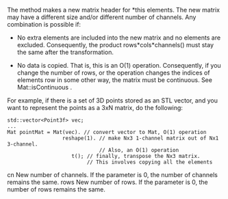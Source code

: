 The method makes a new matrix header for \*this elements. The new matrix
may have a different size and/or different number of channels. Any
combination is possible if:

-   No extra elements are included into the new matrix and no elements
    are excluded. Consequently, the product rows\*cols\*channels() must
    stay the same after the transformation.

-   No data is copied. That is, this is an O(1) operation. Consequently,
    if you change the number of rows, or the operation changes the
    indices of elements row in some other way, the matrix must be
    continuous. See Mat::isContinuous .

For example, if there is a set of 3D points stored as an STL vector, and
you want to represent the points as a 3xN matrix, do the following:

    std::vector<Point3f> vec;
    ...
    Mat pointMat = Mat(vec). // convert vector to Mat, O(1) operation
                      reshape(1). // make Nx3 1-channel matrix out of Nx1 3-channel.
                                  // Also, an O(1) operation
                         t(); // finally, transpose the Nx3 matrix.
                              // This involves copying all the elements

cn New number of channels. If the parameter is 0, the number of channels
remains the same. rows New number of rows. If the parameter is 0, the
number of rows remains the same.
